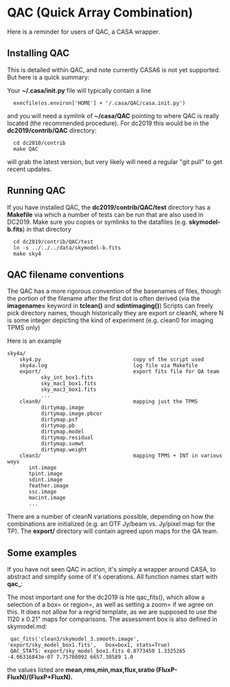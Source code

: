 # QAC (Quick Array Combination) 

Here is a reminder for users of QAC, a CASA wrapper.

## Installing QAC

This is detailed within QAC, and note currently CASA6 is not yet supported. But here
is a quick summary:

Your **~/.casa/init.py** file will typically contain a line

      execfile(os.environ['HOME'] + '/.casa/QAC/casa.init.py')

and you will need a symlink of **~/casa/QAC** pointing to where QAC is
really located (the recommended procedure). For dc2019 this would
be in the **dc2019/contrib/QAC** directory:

      cd dc2010/contrib
      make QAC

will grab the latest version, but very likely will need a regular
"git pull" to get recent updates.

## Running QAC

If you have installed QAC, the **dc2019/contrib/QAC/test** directory
has a **Makefile** via which a number of tests can be run that are
also used in DC2019. Make sure you copies or symlinks to the datafiles
(e.g. **skymodel-b.fits**) in that directory

      cd dc2019/contrib/QAC/test
      ln -s ../../../data/skymodel-b.fits
      make sky4
      

## QAC filename conventions

The QAC
has a more rigorous convention
of the basenames of files, though the portion of the filename
after the first dot is often derived (via the **imagename=** keyword in
**tclean()** and **sdintimaging()**)
Scripts can freely pick directory names, though historically
they are export or cleanN, where N is some integer
depicting the kind of experiment (e.g. clean0 for imaging TPMS only)

Here is an example

    sky4a/
        sky4.py                              copy of the script used
        sky4a.log                            log file via Makefile
        export/                              export fits file for QA team
               sky_int_box1.fits
               sky_mac1_box1.fits
               sky_mac3_box1.fits
               ...
        clean0/                              mapping just the TPMS
               dirtymap.image
               dirtymap.image.pbcor
               dirtymap.psf
               dirtymap.pb
               dirtymap.model
               dirtymap.residual
               dirtymap.sumwt
               dirtymap.weight
        clean3/                              mapping TPMS + INT in various ways
	       int.image
	       tpint.image
	       sdint.image
	       feather.image
	       ssc.image
	       macint.image
	       ...

There are a number of cleanN variations possible, depending on how the combinations
are initialized (e.g. an OTF Jy/beam vs. Jy/pixel map for the TP). The **export/**
directory will contain agreed upon maps for the QA team.

## Some examples

If you have not seen QAC in action, it's simply a wrapper around CASA, to abstract and
simplify some of it's operations. All function names start with **qac_**:

The most important one for the dc2019 is hte qac_fits(), which allow a selection of
a box= or region=, as well as setting a zoom= if we agree on this. It does not allow
for a regrid template, as we are supposed to use the 1120 x 0.21" maps for comparisons.
The assessment box is also defined in skymodel.md:

     qac_fits('clean3/skymodel_3.smooth.image', 'export/sky_model_box1.fits',   box=box1, stats=True)
     QAC_STATS: export/sky_model_box1.fits 0.8773450 1.3325265 -4.06316843e-07 7.75700092 6657.30589 1.0

the values listed are **mean,rms,min,max,flux,sratio (FluxP-FluxN)/(FluxP+FluxN).**
